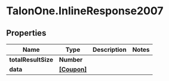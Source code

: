# TalonOne.InlineResponse2007

## Properties

Name | Type | Description | Notes
------------ | ------------- | ------------- | -------------
**totalResultSize** | **Number** |  | 
**data** | [**[Coupon]**](Coupon.md) |  | 


